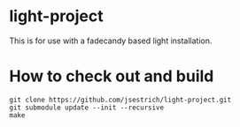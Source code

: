 # light-project
This is for use with a fadecandy based light installation.

# How to check out and build
```
git clone https://github.com/jsestrich/light-project.git
git submodule update --init --recursive
make
```
